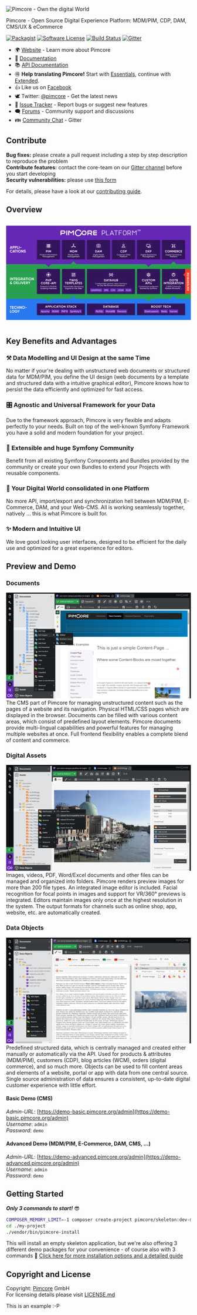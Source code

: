 ![Pimcore - Own the digital World](./doc/Development_Documentation/img/logo-readme.svg)
  
  
Pimcore - Open Source Digital Experience Platform: MDM/PIM, CDP, DAM, CMS/UX & eCommerce

[![Packagist](https://img.shields.io/packagist/v/pimcore/pimcore.svg)](https://packagist.org/packages/pimcore/pimcore)
[![Software License](https://img.shields.io/badge/license-GPLv3-brightgreen.svg?style=flat)](LICENSE.md)
[![Build Status](https://travis-ci.org/pimcore/pimcore.svg)](https://travis-ci.org/pimcore/pimcore)
[![Gitter](https://img.shields.io/badge/gitter-join%20chat-brightgreen.svg?style=flat)](https://gitter.im/pimcore/pimcore)

* 🌍 [Website](https://pimcore.com/) - Learn more about Pimcore
* 📖 [Documentation](https://pimcore.com/docs/)
* 📚 [API Documentation](https://pimcore.com/docs/api/)
* 🉐 **Help translating Pimcore!** Start with [Essentials](https://poeditor.com/join/project/VWmZyvFVMH), continue with [Extended](https://poeditor.com/join/project/XliCYYgILb).
* 👍 Like us on [Facebook](https://www.facebook.com/pimcore)
* 🕊 Twitter: [@pimcore](https://twitter.com/pimcore) - Get the latest news
* 🐞 [Issue Tracker](https://github.com/pimcore/pimcore/issues) - Report bugs or suggest new features
* 🗨  [Forums](https://talk.pimcore.org/) - Community support and discussions
* 👪 [Community Chat](https://gitter.im/pimcore/pimcore) - Gitter
  

## Contribute  
**Bug fixes:** please create a pull request including a step by step description to reproduce the problem  
**Contribute features:** contact the core-team on our [Gitter channel](https://gitter.im/pimcore/pimcore) before you start developing   
**Security vulnerabilities:** please use [this form](https://pimcorehq.wufoo.com/forms/pimcore-security-report/)
  
For details, please have a look at our [contributing guide](CONTRIBUTING.md).

## Overview
![Technology and Architecture](./doc/Development_Documentation/img/pimcore-technology-architecture.svg)

## Key Benefits and Advantages
### ⚒ Data Modelling and UI Design at the same Time 
No matter if your're dealing with unstructured web documents or structured data for MDM/PIM, you define the 
UI design (web documents by a template and structured data with a intuitive graphical editor), Pimcore knows 
how to persist the data efficiently and optimized for fast access.

### 🎛 Agnostic and Universal Framework for your Data
Due to the framework approach, Pimcore is very flexible and adapts perfectly to your needs. Built on top of 
the well-known Symfony Framework you have a solid and modern foundation for your project. 

### 🚀 Extensible and huge Symfony Community
Benefit from all existing Symfony Components and Bundles provided by the community or create your own 
Bundles to extend your Projects with reusable components. 

### 💎 Your Digital World consolidated in one Platform
No more API, import/export and synchronization hell between MDM/PIM, E-Commerce, DAM, and your Web-CMS. 
All is working seamlessly together, natively ... this is what Pimcore is built for. 

### ✨️ Modern and Intuitive UI
We love good looking user interfaces, designed to be efficient for the daily use and optimized for a great
experience for editors. 

## Preview and Demo
### Documents
![Pimcore Admin Interface Screenshot CMS](./doc/Development_Documentation/img/pimcore-screenshot-1.png)
The CMS part of Pimcore for managing unstructured content such as the pages of a website and its navigation. Physical HTML/CSS pages which are displayed in the browser. Documents can be filled with various content areas, which consist of predefined layout elements. Pimcore documents provide multi-lingual capabilities and powerful features for managing multiple websites at once. Full frontend flexibility enables a complete blend of content and commerce.
### Digital Assets
![Pimcore Admin Interface Screenshot DAM](./doc/Development_Documentation/img/pimcore-screenshot-2.png)
Images, videos, PDF, Word/Excel documents and other files can be managed and organized into folders. Pimcore renders preview images for more than 200 file types. An integrated image editor is included. Facial recognition for focal points in images and support for VR/360° previews is integrated. Editors maintain images only once at the highest resolution in the system. The output formats for channels such as online shop, app, website, etc. are automatically created.
### Data Objects
![Pimcore Admin Interface Screenshot PIM/MDM](./doc/Development_Documentation/img/pimcore-screenshot-3.png)
Predefined structured data, which is centrally managed and created either manually or automatically via the API. Used for products & attributes (MDM/PIM), customers (CDP), blog articles (WCM), orders (digital commerce), and so much more. Objects can be used to fill content areas and elements of a website, portal or app with data from one central source. Single source administration of data ensures a consistent, up-to-date digital customer experience with little effort.

#### Basic Demo (CMS)
_Admin-URL_: [https://demo-basic.pimcore.org/admin](https://demo-basic.pimcore.org/admin)  
_Username_: `admin`  
_Password_: `demo`

#### Advanced Demo (MDM/PIM, E-Commerce, DAM, CMS, ...)
_Admin-URL_: [https://demo-advanced.pimcore.org/admin](https://demo-advanced.pimcore.org/admin)  
_Username_: `admin`  
_Password_: `demo`

## Getting Started
_**Only 3 commands to start!**_ 😎
```bash
COMPOSER_MEMORY_LIMIT=-1 composer create-project pimcore/skeleton:dev-master ./my-project
cd ./my-project
./vendor/bin/pimcore-install
```

This will install an empty skeleton application, 
but we're also offering 3 different demo packages for your convenience - of course also with 3 commands 💪
[Click here for more installation options and a detailed guide](https://pimcore.com/docs/5.x/Development_Documentation/Getting_Started/Installation.html)

## Copyright and License 
Copyright: [Pimcore](http://www.pimcore.org) GmbH  
For licensing details please visit [LICENSE.md](LICENSE.md) 
  
  

This is an example :-P